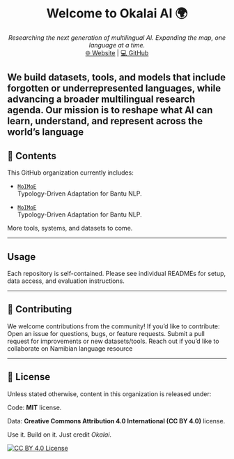 <h1 align="center">Welcome to Okalai AI 🌍</h1>

<p align="center">
  <em>Researching the next generation of multilingual AI. Expanding the map, one language at a time. </em><br/>
  <a href="https://okalai.org">🌐 Website</a> | 
  <a href="https://github.com/okalai-ai">💻 GitHub</a>
</p>



We build datasets, tools, and models that include forgotten or underrepresented languages, while advancing a broader multilingual research agenda.
Our mission is to reshape what AI can learn, understand, and represent across the world’s language
---

## 📁 Contents

This GitHub organization currently includes:

- [`MoIMoE`](https://github.com/okalai-ai/moimoe)  
  Typology-Driven Adaptation for Bantu NLP.

- [`MoIMoE`](https://github.com/okalai-ai/moimoe)  
  Typology-Driven Adaptation for Bantu NLP.

More tools, systems, and datasets to come.

---

## Usage

Each repository is self-contained. Please see individual READMEs for setup, data access, and evaluation instructions.

---

## 🤝 Contributing

We welcome contributions from the community! If you’d like to contribute: Open an issue for questions, bugs, or feature requests. Submit a pull request for improvements or new datasets/tools. Reach out if you’d like to collaborate on Namibian language resource

---

## 📜 License

Unless stated otherwise, content in this organization is released under:

Code: **MIT** license.

Data:  **Creative Commons Attribution 4.0 International (CC BY 4.0)** license. 

Use it. Build on it. Just credit *Okalai*.

[![CC BY 4.0 License](https://img.shields.io/badge/License-CC%20BY%204.0-lightgrey.svg)](https://creativecommons.org/licenses/by/4.0/)


